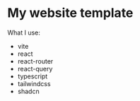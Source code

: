 # My website template

What I use:
- vite
- react
- react-router
- react-query
- typescript
- tailwindcss
- shadcn
